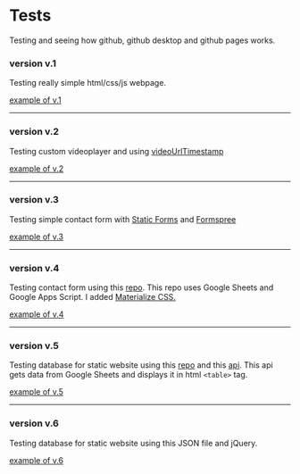 # Tests
 Testing and seeing how github, github desktop and github pages works. 

### version v.1
   Testing really simple html/css/js webpage.   
   
   [example of v.1](https://piero0920.github.io/Tests/test-v1/)

---
### version v.2
   Testing custom videoplayer and using [videoUrlTimestamp](https://github.com/piero0920/videoUrlTimestamp)

   [example of v.2](https://piero0920.github.io/Tests/test-v2/video)

---
### version v.3
   Testing simple contact form with [Static Forms](https://www.staticforms.xyz/) and [Formspree](https://formspree.io/)

   [example of v.3](https://piero0920.github.io/Tests/test-v3)

---
### version v.4
   Testing contact form using this [repo](https://github.com/dwyl/learn-to-send-email-via-google-script-html-no-server).
   This repo uses Google Sheets and Google Apps Script. I added [Materialize CSS.](https://materializecss.com/) 

   [example of v.4](https://piero0920.github.io/Tests/test-v4)

---
### version v.5
   Testing database for static website using this [repo](https://github.com/SteinHQ/Expedite) and this [api](https://steinhq.com/).
   This api gets data from Google Sheets and displays it in html `<table>` tag. 

   [example of v.5](https://piero0920.github.io/Tests/test-v5)

---
### version v.6
   Testing database for static website using this JSON file and jQuery.

   [example of v.6](https://piero0920.github.io/Tests/test-v6)